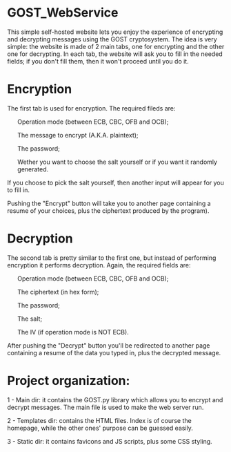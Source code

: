 # GOST_WebService

This simple self-hosted website lets you enjoy the experience of encrypting and decrypting messages using the GOST cryptosystem.
The idea is very simple: the website is made of 2 main tabs, one for encrypting and the other one for decrypting. In each tab, the website will ask you to fill in the needed fields; if you don't fill them, then it won't proceed until you do it.

# Encryption

The first tab is used for encryption. The required fileds are: 
<ul>Operation mode (between ECB, CBC, OFB and OCB);</ul>
<ul>The message to encrypt (A.K.A. plaintext);</ul>
<ul>The password;</ul>
<ul>Wether you want to choose the salt yourself or if you want it randomly generated.</ul>

If you choose to pick the salt yourself, then another input will appear for you to fill in.

Pushing the "Encrypt" button will take you to another page containing a resume of your choices, plus the ciphertext produced by the program).

# Decryption

The second tab is pretty similar to the first one, but instead of performing encryption it performs decryption. Again, the required fields are:
<ul>Operation mode (between ECB, CBC, OFB and OCB);</ul>
<ul>The ciphertext (in hex form);</ul>
<ul>The password;</ul>
<ul>The salt;</ul>
<ul>The IV (if operation mode is NOT ECB).</ul>

After pushing the "Decrypt" button you'll be redirected to another page containing a resume of the data you typed in, plus the decrypted message.

# Project organization:

  1 - Main dir: it contains the GOST.py library which allows you to encrypt and decrypt messages. The main file is used to make the web server run.
  
  2 - Templates dir: contains the HTML files. Index is of course the homepage, while the other ones' purpose can be guessed easily.
  
  3 - Static dir: it contains favicons and JS scripts, plus some CSS styling.
